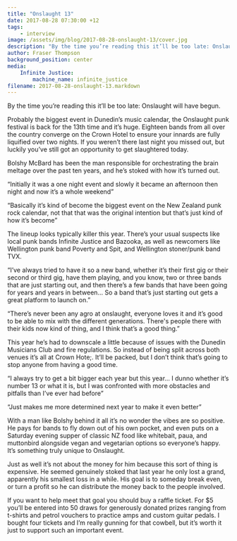 ```yaml
---
title: "Onslaught 13"
date: 2017-08-28 07:30:00 +12
tags:
    - interview
image: /assets/img/blog/2017-08-28-onslaught-13/cover.jpg
description: "By the time you’re reading this it’ll be too late: Onslaught will have begun."
author: Fraser Thompson
background_position: center
media:
    Infinite Justice:
        machine_name: infinite_justice
filename: 2017-08-28-onslaught-13.markdown
---
```


By the time you’re reading this it’ll be too late: Onslaught will have begun.

<!-- more -->

Probably the biggest event in Dunedin’s music calendar, the Onslaught punk festival is back for the 13th time and it’s huge. Eighteen bands from all over the country converge on the Crown Hotel to ensure your innards are fully liquified over two nights. If you weren’t there last night you missed out, but luckily you’ve still got an opportunity to get slaughtered today.

Bolshy McBard has been the man responsible for orchestrating the brain meltage over the past ten years, and he’s stoked with how it’s turned out.

“Initially it was a one night event and slowly it became an afternoon then night and now it’s a whole weekend”

“Basically it’s kind of become the biggest event on the New Zealand punk rock calendar, not that that was the original intention but that’s just kind of how it’s become”

The lineup looks typically killer this year. There’s your usual suspects like local punk bands Infinite Justice and Bazooka, as well as newcomers like Wellington punk band Poverty and Spit, and Wellington stoner/punk band TVX.

“I’ve always tried to have it so a new band, whether it’s their first gig or their second or third gig, have them playing, and you know, two or three bands that are just starting out, and then there’s a few bands that have been going for years and years in between... So a band that’s just starting out gets a great platform to launch on.”

“There’s never been any agro at onslaught, everyone loves it and it’s good to be able to mix with the different generations. There's people there with their kids now kind of thing, and I think that’s a good thing.”

This year he’s had to downscale a little because of issues with the Dunedin Musicians Club and fire regulations. So instead of being split across both venues it’s all at Crown Hote;. It’ll be packed, but I don’t think that’s going to stop anyone from having a good time.

“I always try to get a bit bigger each year but this year... I dunno whether it’s number 13 or what it is, but I was confronted with more obstacles and pitfalls than I’ve ever had before”

“Just makes me more determined next year to make it even better”

With a man like Bolshy behind it all it’s no wonder the vibes are so positive. He pays for bands to fly down out of his own pocket, and even puts on a Saturday evening supper of classic NZ food like whitebait, paua, and muttonbird alongside vegan and vegetarian options so everyone’s happy. It’s something truly unique to Onslaught.

Just as well it’s not about the money for him because this sort of thing is expensive. He seemed genuinely stoked that last year he only lost a grand, apparently his smallest loss in a while. His goal is to someday break even, or turn a profit so he can distribute the money back to the people involved.

If you want to help meet that goal you should buy a raffle ticket. For $5 you’ll be entered into 50 draws for generously donated prizes ranging from t-shirts and petrol vouchers to practice amps and custom guitar pedals. I bought four tickets and I’m really gunning for that cowbell, but it’s worth it just to support such an important event.
